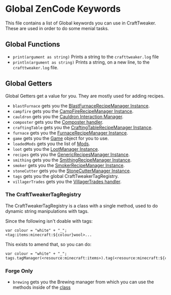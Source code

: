 # Global ZenCode Keywords 

This file contains a list of Global keywords you can use in CraftTweaker. These are used in order to do some menial tasks.

## Global Functions

- `print(argument as string)` Prints a string to the `crafttweaker.log` file
- `println(argument as string)` Prints a string, on a new line, to the `crafttweaker.log` file.

## Global Getters

Global Getters get a value for you. They are mostly used for adding recipes.

- `blastFurnace` gets you the [BlastFurnaceRecipeManager Instance](/vanilla/api/recipe/manager/BlastFurnaceRecipeManager).
- `campfire` gets you the [CampFireRecipeManager Instance](/vanilla/api/recipe/manager/CampFireRecipeManager).
- `cauldron` gets you the [Cauldron Interaction Manager](/vanilla/api/misc/Cauldron).
- `composter` gets you the [Composter handler](/vanilla/api/recipe/manager/CraftingTableRecipeManager).
- `craftingTable` gets you the [CraftingTableRecipeManager Instance](/vanilla/api/misc/Composter).
- `furnace` gets you the [FurnaceRecipeManager Instance](/vanilla/api/recipe/manager/FurnaceRecipeManager).
- `game` gets you the [Game](/vanilla/api/game/Game) object for you to use.
- `loadedMods` gets you the list of [Mods](/vanilla/api/mod/Mods).
- `loot` gets you the [LootManager Instance](/vanilla/api/loot/LootManager).
- `recipes` gets you the [GenericRecipesManager Instance](/vanilla/api/recipe/manager/GenericRecipesManager).
- `smithing` gets you the [SmithingRecipeManager Instance](/vanilla/api/recipe/manager/SmithingRecipeManager).
- `smoker` gets you the [SmokerRecipeManager Instance](/vanilla/api/recipe/manager/SmokerRecipeManager).
- `stoneCutter` gets you the [StoneCutterManager Instance](/vanilla/api/recipe/manager/StoneCutterManager).
- `tags` gets you the global CraftTweakerTagRegistry.
- `villagerTrades` gets you the [VillagerTrades handler](/vanilla/api/villager/VillagerTrades).

### The CraftTweakerTagRegistry

The CraftTweakerTagRegistry is a class with a single method, used to do dynamic string manipulations with tags.

Since the following isn't doable with tags:

```zenscript
var colour = "white" + "_";
<tag:items:minecraft:${colour}wool>...
```

This exists to amend that, so you can do: 

```zenscript
var colour = "white" + "_";
tags.tagManager(<resource:minecraft:items>).tag(<resource:minecraft:${colour}wool>)
```


### Forge Only

- `brewing` gets you the Brewing manager from which you can use the methods inside of the [class](/forge/api/recipe/brewing/Brewing)